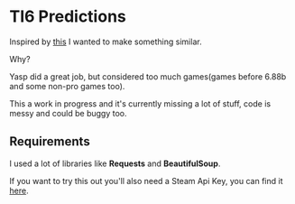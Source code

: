 # TI6 Predictions 

Inspired by [this](https://yasp.co/ti6predictions) I wanted to make something similar.

Why?

Yasp did a great job, but considered too much games(games before 6.88b and some non-pro games too).

This a work in progress and it's currently missing a lot of stuff, code is messy and could be buggy too.

## Requirements

I used a lot of libraries like **Requests** and **BeautifulSoup**.

If you want to try this out you'll also need a Steam Api Key, you can find it [here](https://steamcommunity.com/dev/apikey).


